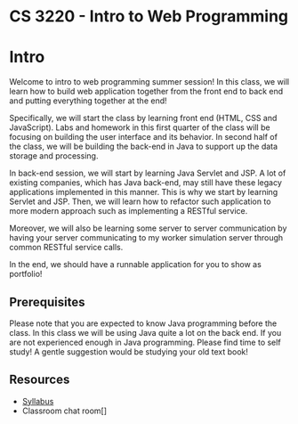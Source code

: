 # CS 3220 - Intro to Web Programming

# Intro

Welcome to intro to web programming summer session! In this class, we will learn
how to build web application together from the front end to back end and putting
everything together at the end!

Specifically, we will start the class by learning front end (HTML, CSS and 
JavaScript). Labs and homework in this first quarter of the class will be
focusing on building the user interface and its behavior. In second half of the
class, we will be building the back-end in Java to support up the data storage
and processing.

In back-end session, we will start by learning Java Servlet and JSP. A lot of
existing companies, which has Java back-end, may still have these legacy 
applications implemented in this manner. This is why we start by learning 
Servlet and JSP. Then, we will learn how to refactor such application to more
modern approach such as implementing a RESTful service.

Moreover, we will also be learning some server to server communication by having
your server communicating to my worker simulation server through common RESTful
service calls.

In the end, we should have a runnable application for you to show as portfolio!

## Prerequisites

Please note that you are expected to know Java programming before the class. In
this class we will be using Java quite a lot on the back end. If you are not
experienced enough in Java programming. Please find time to self study! A gentle
suggestion would be studying your old text book!

## Resources

* [Syllabus](SYLLABUS.md)
* Classroom chat room[]

